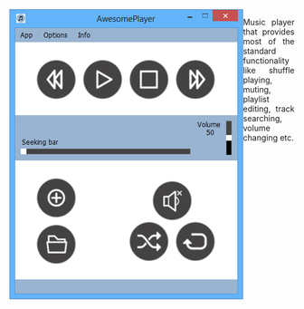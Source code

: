 <img align="left" src="https://github.com/Karmello/AwesomePlayer/blob/master/screen_shots/1.png">
<p align="justify">
  Music player that provides most of the standard functionality like shuffle playing, muting, playlist editing, track searching, volume changing etc.
</p>
